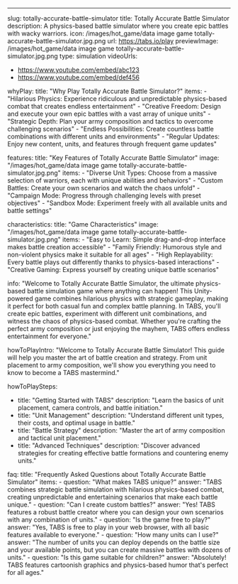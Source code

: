 ---
slug: totally-accurate-battle-simulator
title: Totally Accurate Battle Simulator
description: A physics-based battle simulator where you create epic battles with wacky warriors.
icon: /images/hot_game/data image game totally-accurate-battle-simulator.jpg.png
url: https://tabs.io/play
previewImage: /images/hot_game/data image game totally-accurate-battle-simulator.jpg.png
type: simulation
videoUrls:
  - https://www.youtube.com/embed/abc123
  - https://www.youtube.com/embed/def456

whyPlay:
  title: "Why Play Totally Accurate Battle Simulator?"
  items:
    - "Hilarious Physics: Experience ridiculous and unpredictable physics-based combat that creates endless entertainment"
    - "Creative Freedom: Design and execute your own epic battles with a vast array of unique units"
    - "Strategic Depth: Plan your army composition and tactics to overcome challenging scenarios"
    - "Endless Possibilities: Create countless battle combinations with different units and environments"
    - "Regular Updates: Enjoy new content, units, and features through frequent game updates"

features:
  title: "Key Features of Totally Accurate Battle Simulator"
  image: "/images/hot_game/data image game totally-accurate-battle-simulator.jpg.png"
  items:
    - "Diverse Unit Types: Choose from a massive selection of warriors, each with unique abilities and behaviors"
    - "Custom Battles: Create your own scenarios and watch the chaos unfold"
    - "Campaign Mode: Progress through challenging levels with preset objectives"
    - "Sandbox Mode: Experiment freely with all available units and battle settings"

characteristics:
  title: "Game Characteristics"
  image: "/images/hot_game/data image game totally-accurate-battle-simulator.jpg.png"
  items:
    - "Easy to Learn: Simple drag-and-drop interface makes battle creation accessible"
    - "Family Friendly: Humorous style and non-violent physics make it suitable for all ages"
    - "High Replayability: Every battle plays out differently thanks to physics-based interactions"
    - "Creative Gaming: Express yourself by creating unique battle scenarios"

info: "Welcome to Totally Accurate Battle Simulator, the ultimate physics-based battle simulation game where anything can happen! This Unity-powered game combines hilarious physics with strategic gameplay, making it perfect for both casual fun and complex battle planning. In TABS, you'll create epic battles, experiment with different unit combinations, and witness the chaos of physics-based combat. Whether you're crafting the perfect army composition or just enjoying the mayhem, TABS offers endless entertainment for everyone."

howToPlayIntro: "Welcome to Totally Accurate Battle Simulator! This guide will help you master the art of battle creation and strategy. From unit placement to army composition, we'll show you everything you need to know to become a TABS mastermind."

howToPlaySteps:
  - title: "Getting Started with TABS"
    description: "Learn the basics of unit placement, camera controls, and battle initiation."
  - title: "Unit Management"
    description: "Understand different unit types, their costs, and optimal usage in battle."
  - title: "Battle Strategy"
    description: "Master the art of army composition and tactical unit placement."
  - title: "Advanced Techniques"
    description: "Discover advanced strategies for creating effective battle formations and countering enemy units."

faq:
  title: "Frequently Asked Questions about Totally Accurate Battle Simulator"
  items:
    - question: "What makes TABS unique?"
      answer: "TABS combines strategic battle simulation with hilarious physics-based combat, creating unpredictable and entertaining scenarios that make each battle unique."
    - question: "Can I create custom battles?"
      answer: "Yes! TABS features a robust battle creator where you can design your own scenarios with any combination of units."
    - question: "Is the game free to play?"
      answer: "Yes, TABS is free to play in your web browser, with all basic features available to everyone."
    - question: "How many units can I use?"
      answer: "The number of units you can deploy depends on the battle size and your available points, but you can create massive battles with dozens of units."
    - question: "Is this game suitable for children?"
      answer: "Absolutely! TABS features cartoonish graphics and physics-based humor that's perfect for all ages." 